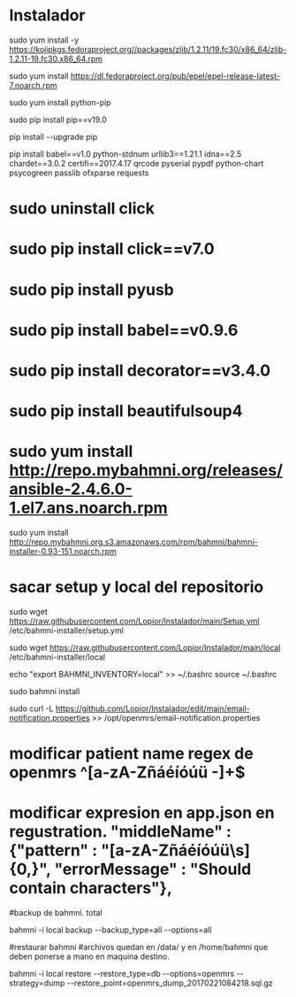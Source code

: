 # Instalador

sudo yum install -y https://kojipkgs.fedoraproject.org//packages/zlib/1.2.11/19.fc30/x86_64/zlib-1.2.11-19.fc30.x86_64.rpm

sudo yum install https://dl.fedoraproject.org/pub/epel/epel-release-latest-7.noarch.rpm

sudo yum install python-pip

sudo pip install pip==v19.0

pip install --upgrade pip

pip install babel==v1.0 python-stdnum urllib3==1.21.1 idna==2.5 chardet==3.0.2 certifi==2017.4.17 qrcode pyserial pypdf python-chart psycogreen passlib ofxparse requests

# sudo uninstall click

# sudo pip install click==v7.0

# sudo pip install pyusb

# sudo pip install babel==v0.9.6

# sudo pip install decorator==v3.4.0

# sudo pip install beautifulsoup4

# sudo yum install http://repo.mybahmni.org/releases/ansible-2.4.6.0-1.el7.ans.noarch.rpm

sudo yum install http://repo.mybahmni.org.s3.amazonaws.com/rpm/bahmni/bahmni-installer-0.93-151.noarch.rpm

# sacar setup y local del repositorio

sudo wget https://raw.githubusercontent.com/Lopior/Instalador/main/Setup.yml /etc/bahmni-installer/setup.yml

sudo wget https://raw.githubusercontent.com/Lopior/Instalador/main/local  /etc/bahmni-installer/local

echo "export BAHMNI_INVENTORY=local" >> ~/.bashrc
source ~/.bashrc

sudo bahmni install 

sudo curl -L https://github.com/Lopior/Instalador/edit/main/email-notification.properties >> /opt/openmrs/email-notification.properties


# modificar patient name regex de openmrs ^[a-zA-Zñáéíóúü \-]+$

# modificar expresion en app.json en regustration.  "middleName" : {"pattern" : "[a-zA-Zñáéíóúü\\s]{0,}", "errorMessage" : "Should contain characters"},

#backup de bahmni. total

 bahmni -i local backup --backup_type=all --options=all

#restaurar bahmni
#archivos quedan en /data/ y en /home/bahmni que deben ponerse a mano en maquina destino.

bahmni -i local restore --restore_type=db --options=openmrs --strategy=dump   --restore_point=openmrs_dump_20170221084218.sql.gz


